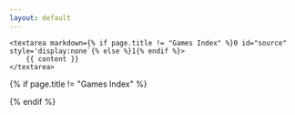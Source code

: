 ```yaml
---
layout: default
---
```

    <textarea markdown={% if page.title != "Games Index" %}0 id="source" style='display:none`{% else %}1{% endif %}>
        {{ content }}
    </textarea>
{% if page.title != "Games Index" %}
    <div id='game' />
    <script src='js/ficdown.js'></script>
    <script>
      var player = new Ficdown({
        id: 'game',
        source: document.getElementById('source').value,
        scroll: true,
      });
      player.play();
    </script>
{% endif %}
